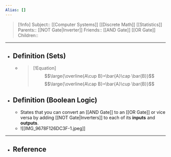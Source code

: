 ```yaml
---
Alias: []
---
```

> [!Info]
> Subject:: [[Computer Systems]] [[Discrete Math]] [[Statistics]]
> Parents:: [[NOT Gate|Inverter]]
> Friends:: [[AND Gate]] [[OR Gate]]
> Children:: 
---
- ## Definition (Sets)
	- > [!Equation]
	  > $$\large{\overline{A\cup B}=\bar{A}\cap \bar{B}}$$
	  > $$\large{\overline{A\cap B}=\bar{A}\cup \bar{B}}$$
- ## Definition (Boolean Logic)
	- States that you can convert an [[AND Gate]] to an [[OR Gate]] or vice versa by adding [[NOT Gate|Inverters]] to each of its **inputs** and **outputs**.
	- ![[IMG_9678F126DC3F-1.jpeg]]
---
- ## Reference